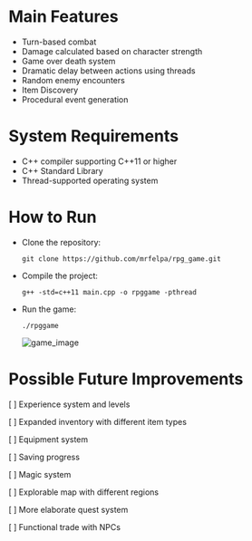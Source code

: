 # Main Features

- Turn-based combat
- Damage calculated based on character strength
- Game over death system
- Dramatic delay between actions using threads
- Random enemy encounters
- Item Discovery
- Procedural event generation


# System Requirements

- C++ compiler supporting C++11 or higher
- C++ Standard Library
- Thread-supported operating system

# How to Run

- Clone the repository:

      git clone https://github.com/mrfelpa/rpg_game.git


- Compile the project:

      g++ -std=c++11 main.cpp -o rpggame -pthread

- Run the game:

      ./rpggame

  ![game_image](https://github.com/user-attachments/assets/9398ae35-e038-469d-a900-697cd3fa6791)


# Possible Future Improvements

[  ] Experience system and levels

[  ] Expanded inventory with different item types

[  ] Equipment system

[  ] Saving progress

[  ] Magic system

[  ] Explorable map with different regions

[  ] More elaborate quest system

[  ] Functional trade with NPCs
